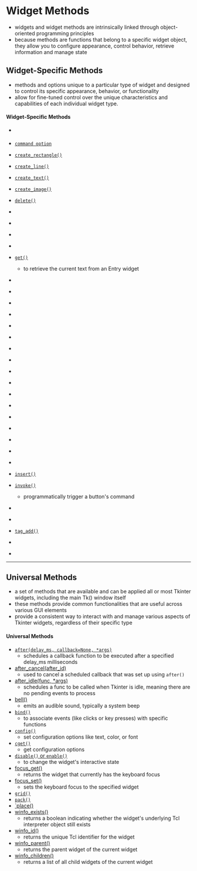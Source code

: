 # Widget Methods
- widgets and widget methods are intrinsically linked through object-oriented programming principles
- because methods are functions that belong to a specific widget object, they allow you to configure appearance, control behavior, retrieve information and manage state


## Widget-Specific Methods
- methods and options unique to a particular type of widget and designed to control its specific appearance, behavior, or functionality
- allow for fine-tuned control over the unique characteristics and capabilities of each individual widget type. 
#### Widget-Specific Methods

- []()
- [`command option`]()
- [`create_rectangle()`]()
- [`create_line()`]()
- [`create_text()`]()
- [`create_image()`]()
- [`delete()`]()
- []()
- []()
- []()
- []()

- [`get()`]()
    - to retrieve the current text from an Entry widget
- []()
- []()
- []()
- []()

- []()
- []()
- []()
- []()
- []()
- []()
- []()
- []()
- []()
- []()
- []()
- []()
- []()
- [`insert()`](#insert)
- [`invoke()`]()
    - programmatically trigger a button's command
- []()
- []()
- [`tag_add()`]()
- []()
- []()
__________________________________________________________________________________________________________


## Universal Methods
- a set of methods that are available and can be applied all or most Tkinter widgets, including the main Tk() window itself
- these methods provide common functionalities that are useful across various GUI elements
- provide a consistent way to interact with and manage various aspects of Tkinter widgets, regardless of their specific type

#### Universal Methods
- [`after(delay_ms, callback=None, *args)`](#after)
    - schedules a callback function to be executed after a specified delay_ms milliseconds
- [after_cancel(after_id)]() 
    - used to cancel a scheduled callback that was set up using `after()`
- [after_idle(func, *args)]() 
    - schedules a func to be called when Tkinter is idle, meaning there are no pending events to process
- [bell()]()
    - emits an audible sound, typically a system beep
- [`bind()`]()
    - to associate events (like clicks or key presses) with specific functions
- [`config()`]()
    - set configuration options like text, color, or font
- [`cget()`]()
    - get configuration options
- [`disable()` or `enable()`]()
    - to change the widget's interactive state
- [focus_get()]() 
    - returns the widget that currently has the keyboard focus
- [focus_set()]()
    - sets the keyboard focus to the specified widget
- [`grid()`]()
- [`pack()`]()
- [`place()]()
- [winfo_exists()]()
    - returns a boolean indicating whether the widget's underlying Tcl interpreter object still exists
- [winfo_id()]()
    - returns the unique Tcl identifier for the widget
- [winfo_parent()]()
    - returns the parent widget of the current widget
- [winfo_children()]()
    - returns a list of all child widgets of the current widget



